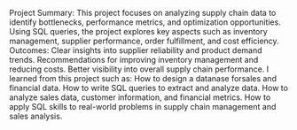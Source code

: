 Project Summary:
This project focuses on analyzing supply chain data to identify bottlenecks, performance metrics, and optimization opportunities. Using SQL queries,
the project explores key aspects such as inventory management, supplier performance, order fulfillment, and cost efficiency.
Outcomes:
Clear insights into supplier reliability and product demand trends.
Recommendations for improving inventory management and reducing costs.
Better visibility into overall supply chain performance.
I learned from this project such as:
How to design a datanase forsales and financial data.
How to write SQL queries to extract and analyze data.
How to analyze sales data, customer information, and financial metrics.
How to apply SQL skills to real-world problems in supply chain management and sales analysis.
